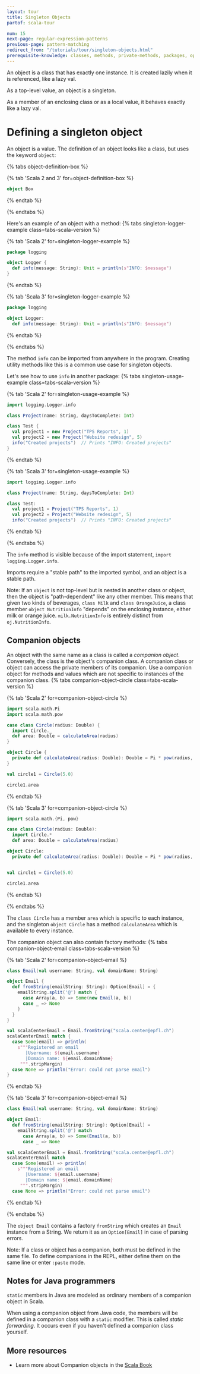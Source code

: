 ```yaml
---
layout: tour
title: Singleton Objects
partof: scala-tour

num: 15
next-page: regular-expression-patterns
previous-page: pattern-matching
redirect_from: "/tutorials/tour/singleton-objects.html"
prerequisite-knowledge: classes, methods, private-methods, packages, option
---
```

An object is a class that has exactly one instance. It is created lazily when it is referenced, like a lazy val.

As a top-level value, an object is a singleton.

As a member of an enclosing class or as a local value, it behaves exactly like a lazy val.
# Defining a singleton object
An object is a value. The definition of an object looks like a class, but uses the keyword `object`:


{% tabs object-definition-box %}

{% tab 'Scala 2 and 3' for=object-definition-box %}
```scala mdoc
object Box
```
{% endtab %}

{% endtabs %}

Here's an example of an object with a method:
{% tabs singleton-logger-example class=tabs-scala-version %}

{% tab 'Scala 2' for=singleton-logger-example %}

```scala
package logging

object Logger {
  def info(message: String): Unit = println(s"INFO: $message")
}
```
{% endtab %}

{% tab 'Scala 3' for=singleton-logger-example %}

```scala
package logging

object Logger:
  def info(message: String): Unit = println(s"INFO: $message")
```
{% endtab %}

{% endtabs %}

The method `info` can be imported from anywhere in the program. Creating utility methods like this is a common use case for singleton objects.

Let's see how to use `info` in another package:
{% tabs singleton-usage-example class=tabs-scala-version %}

{% tab 'Scala 2' for=singleton-usage-example %}

```scala
import logging.Logger.info

class Project(name: String, daysToComplete: Int)

class Test {
  val project1 = new Project("TPS Reports", 1)
  val project2 = new Project("Website redesign", 5)
  info("Created projects")  // Prints "INFO: Created projects"
}
```
{% endtab %}

{% tab 'Scala 3' for=singleton-usage-example %}

```scala
import logging.Logger.info

class Project(name: String, daysToComplete: Int)

class Test:
  val project1 = Project("TPS Reports", 1)
  val project2 = Project("Website redesign", 5)
  info("Created projects")  // Prints "INFO: Created projects"
```
{% endtab %}

{% endtabs %}


The `info` method is visible because of the import statement, `import logging.Logger.info`.

Imports require a "stable path" to the imported symbol, and an object is a stable path.

Note: If an `object` is not top-level but is nested in another class or object, then the object is "path-dependent" like any other member. This means that given two kinds of beverages, `class Milk` and `class OrangeJuice`, a class member `object NutritionInfo` "depends" on the enclosing instance, either milk or orange juice. `milk.NutritionInfo` is entirely distinct from `oj.NutritionInfo`.

## Companion objects

An object with the same name as a class is called a _companion object_. Conversely, the class is the object's companion class. A companion class or object can access the private members of its companion. Use a companion object for methods and values which are not specific to instances of the companion class.
{% tabs companion-object-circle class=tabs-scala-version %}

{% tab 'Scala 2' for=companion-object-circle %}
```scala
import scala.math.Pi
import scala.math.pow

case class Circle(radius: Double) {
  import Circle._
  def area: Double = calculateArea(radius)
}

object Circle {
  private def calculateArea(radius: Double): Double = Pi * pow(radius, 2.0)
}

val circle1 = Circle(5.0)

circle1.area
```
{% endtab %}

{% tab 'Scala 3' for=companion-object-circle %}
```scala
import scala.math.{Pi, pow}

case class Circle(radius: Double):
  import Circle.*
  def area: Double = calculateArea(radius)

object Circle:
  private def calculateArea(radius: Double): Double = Pi * pow(radius, 2.0)


val circle1 = Circle(5.0)

circle1.area
```
{% endtab %}

{% endtabs %}

The `class Circle` has a member `area` which is specific to each instance, and the singleton `object Circle` has a method `calculateArea` which is available to every instance.

The companion object can also contain factory methods:
{% tabs companion-object-email class=tabs-scala-version %}

{% tab 'Scala 2' for=companion-object-email %}
```scala mdoc
class Email(val username: String, val domainName: String)

object Email {
  def fromString(emailString: String): Option[Email] = {
    emailString.split('@') match {
      case Array(a, b) => Some(new Email(a, b))
      case _ => None
    }
  }
}

val scalaCenterEmail = Email.fromString("scala.center@epfl.ch")
scalaCenterEmail match {
  case Some(email) => println(
    s"""Registered an email
       |Username: ${email.username}
       |Domain name: ${email.domainName}
     """.stripMargin)
  case None => println("Error: could not parse email")
}
```
{% endtab %}

{% tab 'Scala 3' for=companion-object-email %}
```scala
class Email(val username: String, val domainName: String)

object Email:
  def fromString(emailString: String): Option[Email] = 
    emailString.split('@') match
      case Array(a, b) => Some(Email(a, b))
      case _ => None

val scalaCenterEmail = Email.fromString("scala.center@epfl.ch")
scalaCenterEmail match
  case Some(email) => println(
    s"""Registered an email
       |Username: ${email.username}
       |Domain name: ${email.domainName}
     """.stripMargin)
  case None => println("Error: could not parse email")
```
{% endtab %}

{% endtabs %}

The `object Email` contains a factory `fromString` which creates an `Email` instance from a String. We return it as an `Option[Email]` in case of parsing errors.

Note: If a class or object has a companion, both must be defined in the same file. To define companions in the REPL, either define them on the same line or enter `:paste` mode.

## Notes for Java programmers ##

`static` members in Java are modeled as ordinary members of a companion object in Scala.

When using a companion object from Java code, the members will be defined in a companion class with a `static` modifier. This is called _static forwarding_. It occurs even if you haven't defined a companion class yourself.

## More resources

* Learn more about Companion objects in the [Scala Book](/scala3/book/domain-modeling-tools.html#companion-objects)
